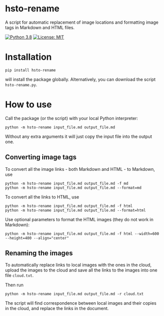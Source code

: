 # hsto-rename

A script for automatic replacement of image locations and formatting image tags in Markdown and HTML files.

[![Python 3.8](https://img.shields.io/badge/python-3.8-blue.svg)](https://opensource.org/licenses/MIT)
[![License: MIT](https://img.shields.io/badge/license-MIT-green)](https://www.gnu.org/licenses/gpl-3.0)

# Installation

```
pip install hsto-rename
```

will install the package globally. Alternatively, you can download the script `hsto-rename.py`.

# How to use

Call the package (or the script) with your local Python interpreter:

```
python -m hsto-rename input_file.md output_file.md
```

Without any extra arguments it will just copy the input file into the output one. 

## Converting image tags

To convert all the image links - both Markdown and HTML - to Markdown, use

```
python -m hsto-rename input_file.md output_file.md -f md
python -m hsto-rename input_file.md output_file.md --format=md
```

To convert all the links to HTML, use

```
python -m hsto-rename input_file.md output_file.md -f html
python -m hsto-rename input_file.md output_file.md --format=html
```

Use optional parameters to format the HTML images (they do not work in Markdown):

```
python -m hsto-rename input_file.md output_file.md -f html --width=600 --height=400 --align="center"
```

## Renaming the images

To automatically replace links to local images with the ones in the cloud, upload the images to the cloud and save all the links to the images into one file `cloud.txt`.

Then run
```
python -m hsto-rename input_file.md output_file.md -r cloud.txt
```

The script will find correspondence between local images and their copies in the cloud, and replace the links in the document.


